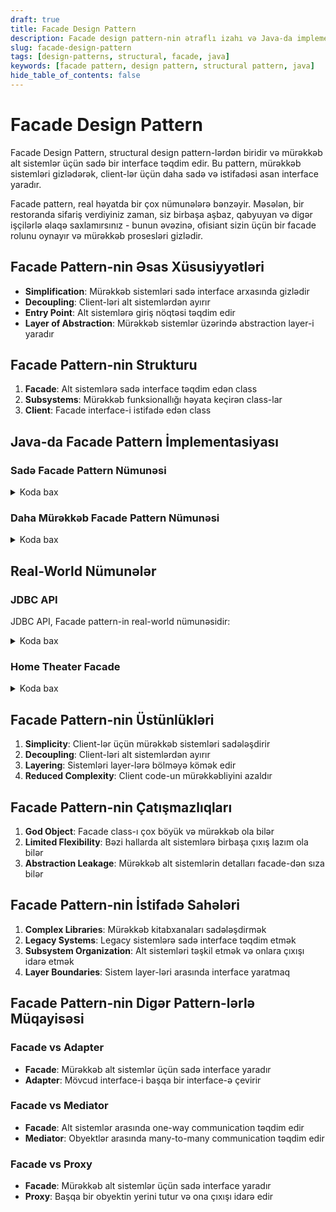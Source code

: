 ```yaml
---
draft: true
title: Facade Design Pattern
description: Facade design pattern-nin ətraflı izahı və Java-da implementasiyası
slug: facade-design-pattern
tags: [design-patterns, structural, facade, java]
keywords: [facade pattern, design pattern, structural pattern, java]
hide_table_of_contents: false
---
```


# Facade Design Pattern


Facade Design Pattern, structural design pattern-lərdən biridir və mürəkkəb alt sistemlər üçün sadə bir interface təqdim edir. Bu pattern, mürəkkəb sistemləri gizlədərək, client-lər üçün daha sadə və istifadəsi asan interface yaradır.

Facade pattern, real həyatda bir çox nümunələrə bənzəyir. Məsələn, bir restoranda sifariş verdiyiniz zaman, siz birbaşa aşbaz, qabyuyan və digər işçilərlə əlaqə saxlamırsınız - bunun əvəzinə, ofisiant sizin üçün bir facade rolunu oynayır və mürəkkəb prosesləri gizlədir.

## Facade Pattern-nin Əsas Xüsusiyyətləri

- **Simplification**: Mürəkkəb sistemləri sadə interface arxasında gizlədir
- **Decoupling**: Client-ləri alt sistemlərdən ayırır
- **Entry Point**: Alt sistemlərə giriş nöqtəsi təqdim edir
- **Layer of Abstraction**: Mürəkkəb sistemlər üzərində abstraction layer-i yaradır

## Facade Pattern-nin Strukturu

1. **Facade**: Alt sistemlərə sadə interface təqdim edən class
2. **Subsystems**: Mürəkkəb funksionallığı həyata keçirən class-lar
3. **Client**: Facade interface-i istifadə edən class

## Java-da Facade Pattern İmplementasiyası

### Sadə Facade Pattern Nümunəsi


<details>
<summary>Koda bax</summary>

```java
// Subsystem classes
class CPU {
    public void freeze() {
        System.out.println("CPU: Freezing processor.");
    }
    
    public void jump(long position) {
        System.out.println("CPU: Jumping to position " + position);
    }
    
    public void execute() {
        System.out.println("CPU: Executing commands.");
    }
}

class Memory {
    public void load(long position, byte[] data) {
        System.out.println("Memory: Loading data at position " + position);
    }
}

class HardDrive {
    public byte[] read(long lba, int size) {
        System.out.println("HardDrive: Reading " + size + " bytes from position " + lba);
        return new byte[size];
    }
}

// Facade
class ComputerFacade {
    private CPU cpu;
    private Memory memory;
    private HardDrive hardDrive;
    
    public ComputerFacade() {
        this.cpu = new CPU();
        this.memory = new Memory();
        this.hardDrive = new HardDrive();
    }
    
    public void start() {
        System.out.println("ComputerFacade: Starting computer...");
        
        cpu.freeze();
        
        // Read boot sector
        byte[] bootData = hardDrive.read(0, 1024);
        
        // Load boot data into memory
        memory.load(0, bootData);
        
        // Jump to boot address and execute
        cpu.jump(0);
        cpu.execute();
        
        System.out.println("ComputerFacade: Computer started successfully.");
    }
    
    public void shutdown() {
        System.out.println("ComputerFacade: Shutting down computer...");
        
        // Shutdown operations would go here
        
        System.out.println("ComputerFacade: Computer shut down successfully.");
    }
}

// Client code
public class FacadePatternDemo {
    public static void main(String[] args) {
        ComputerFacade computer = new ComputerFacade();
        
        // Client uses the simple facade interface
        computer.start();
        
        System.out.println("\nComputer is running...\n");
        
        computer.shutdown();
    }
}
```
</details>

### Daha Mürəkkəb Facade Pattern Nümunəsi


<details>
<summary>Koda bax</summary>

```java
// Subsystem 1: Video Conversion
class VideoFile {
    private String name;
    private String codecType;
    
    public VideoFile(String name) {
        this.name = name;
        this.codecType = name.substring(name.indexOf(".") + 1);
    }
    
    public String getName() {
        return name;
    }
    
    public String getCodecType() {
        return codecType;
    }
}

class Codec {
    private String type;
    
    public Codec(String type) {
        this.type = type;
    }
    
    public String getType() {
        return type;
    }
}

class MPEG4CompressionCodec extends Codec {
    public MPEG4CompressionCodec() {
        super("mp4");
    }
}

class OggCompressionCodec extends Codec {
    public OggCompressionCodec() {
        super("ogg");
    }
}

// Subsystem 2: Audio Extraction
class AudioExtractor {
    public void extract(VideoFile file) {
        System.out.println("AudioExtractor: Extracting audio from " + file.getName());
    }
}

// Subsystem 3: Codec Factory
class CodecFactory {
    public Codec extract(VideoFile file) {
        String type = file.getCodecType();
        if (type.equals("mp4")) {
            System.out.println("CodecFactory: Extracting mp4 codec");
            return new MPEG4CompressionCodec();
        } else {
            System.out.println("CodecFactory: Extracting ogg codec");
            return new OggCompressionCodec();
        }
    }
}

// Subsystem 4: Bitrate Reader
class BitrateReader {
    public static byte[] read(VideoFile file, Codec codec) {
        System.out.println("BitrateReader: Reading file " + file.getName() + " with codec " + codec.getType());
        return new byte[10]; // Dummy data
    }
    
    public static byte[] convert(byte[] buffer, Codec codec) {
        System.out.println("BitrateReader: Converting bitrate using codec " + codec.getType());
        return buffer; // Dummy conversion
    }
}

// Facade
class VideoConversionFacade {
    public String convertVideo(String fileName, String format) {
        System.out.println("VideoConversionFacade: Starting video conversion from " + fileName + " to " + format);
        
        VideoFile file = new VideoFile(fileName);
        Codec sourceCodec = new CodecFactory().extract(file);
        
        Codec destinationCodec;
        if (format.equals("mp4")) {
            destinationCodec = new MPEG4CompressionCodec();
        } else {
            destinationCodec = new OggCompressionCodec();
        }
        
        byte[] buffer = BitrateReader.read(file, sourceCodec);
        byte[] result = BitrateReader.convert(buffer, destinationCodec);
        
        AudioExtractor audioExtractor = new AudioExtractor();
        audioExtractor.extract(file);
        
        String outputFileName = fileName.substring(0, fileName.indexOf(".")) + "." + format;
        System.out.println("VideoConversionFacade: Conversion completed. Output file: " + outputFileName);
        
        return outputFileName;
    }
}

// Client code
public class VideoConversionDemo {
    public static void main(String[] args) {
        VideoConversionFacade converter = new VideoConversionFacade();
        
        // Client uses the simple facade interface
        String mp4File = converter.convertVideo("wildlife.ogg", "mp4");
        System.out.println("Client: Conversion result: " + mp4File);
        
        System.out.println();
        
        String oggFile = converter.convertVideo("vacation.mp4", "ogg");
        System.out.println("Client: Conversion result: " + oggFile);
    }
}
```
</details>

## Real-World Nümunələr

### JDBC API

JDBC API, Facade pattern-in real-world nümunəsidir:


<details>
<summary>Koda bax</summary>

```java
import java.sql.*;

public class JdbcFacadeExample {
    // JDBC Facade
    public static class JdbcFacade {
        private Connection connection;
        private Statement statement;
        
        public JdbcFacade() {
            try {
                // Load the driver
                Class.forName("com.mysql.jdbc.Driver");
            } catch (ClassNotFoundException e) {
                e.printStackTrace();
            }
        }
        
        public void open(String url, String username, String password) {
            try {
                connection = DriverManager.getConnection(url, username, password);
                statement = connection.createStatement();
            } catch (SQLException e) {
                e.printStackTrace();
            }
        }
        
        public ResultSet executeQuery(String query) {
            try {
                return statement.executeQuery(query);
            } catch (SQLException e) {
                e.printStackTrace();
                return null;
            }
        }
        
        public int executeUpdate(String query) {
            try {
                return statement.executeUpdate(query);
            } catch (SQLException e) {
                e.printStackTrace();
                return 0;
            }
        }
        
        public void close() {
            try {
                if (statement != null) {
                    statement.close();
                }
                if (connection != null) {
                    connection.close();
                }
            } catch (SQLException e) {
                e.printStackTrace();
            }
        }
    }
    
    // Client code
    public static void main(String[] args) {
        JdbcFacade jdbc = new JdbcFacade();
        
        // Open connection
        jdbc.open("jdbc:mysql://localhost:3306/mydb", "username", "password");
        
        // Execute query
        ResultSet resultSet = jdbc.executeQuery("SELECT * FROM users");
        
        // Process results
        try {
            while (resultSet != null && resultSet.next()) {
                String name = resultSet.getString("name");
                String email = resultSet.getString("email");
                System.out.println("User: " + name + ", Email: " + email);
            }
        } catch (SQLException e) {
            e.printStackTrace();
        }
        
        // Execute update
        int rowsAffected = jdbc.executeUpdate("UPDATE users SET status = 'active' WHERE id = 1");
        System.out.println("Rows affected: " + rowsAffected);
        
        // Close connection
        jdbc.close();
    }
}
```
</details>

### Home Theater Facade


<details>
<summary>Koda bax</summary>

```java
// Subsystem components
class Amplifier {
    public void on() {
        System.out.println("Amplifier is ON");
    }
    
    public void off() {
        System.out.println("Amplifier is OFF");
    }
    
    public void setVolume(int level) {
        System.out.println("Setting amplifier volume to " + level);
    }
    
    public void setSource(String source) {
        System.out.println("Setting amplifier source to " + source);
    }
}

class DVDPlayer {
    public void on() {
        System.out.println("DVD Player is ON");
    }
    
    public void off() {
        System.out.println("DVD Player is OFF");
    }
    
    public void play(String movie) {
        System.out.println("Playing DVD: " + movie);
    }
    
    public void stop() {
        System.out.println("Stopping DVD");
    }
    
    public void eject() {
        System.out.println("Ejecting DVD");
    }
}

class Projector {
    public void on() {
        System.out.println("Projector is ON");
    }
    
    public void off() {
        System.out.println("Projector is OFF");
    }
    
    public void setInput(String input) {
        System.out.println("Setting projector input to " + input);
    }
    
    public void wideScreenMode() {
        System.out.println("Projector in widescreen mode (16:9 aspect ratio)");
    }
}

class TheaterLights {
    public void on() {
        System.out.println("Theater Lights are ON");
    }
    
    public void off() {
        System.out.println("Theater Lights are OFF");
    }
    
    public void dim(int level) {
        System.out.println("Dimming lights to " + level + "%");
    }
}

class Screen {
    public void down() {
        System.out.println("Theater Screen going DOWN");
    }
    
    public void up() {
        System.out.println("Theater Screen going UP");
    }
}

class PopcornPopper {
    public void on() {
        System.out.println("Popcorn Popper is ON");
    }
    
    public void off() {
        System.out.println("Popcorn Popper is OFF");
    }
    
    public void pop() {
        System.out.println("Popping popcorn!");
    }
}

// Facade
class HomeTheaterFacade {
    private Amplifier amp;
    private DVDPlayer dvd;
    private Projector projector;
    private TheaterLights lights;
    private Screen screen;
    private PopcornPopper popper;
    
    public HomeTheaterFacade(Amplifier amp, DVDPlayer dvd, Projector projector, 
                            TheaterLights lights, Screen screen, PopcornPopper popper) {
        this.amp = amp;
        this.dvd = dvd;
        this.projector = projector;
        this.lights = lights;
        this.screen = screen;
        this.popper = popper;
    }
    
    public void watchMovie(String movie) {
        System.out.println("Get ready to watch a movie...");
        
        popper.on();
        popper.pop();
        
        lights.dim(10);
        screen.down();
        
        projector.on();
        projector.setInput("DVD");
        projector.wideScreenMode();
        
        amp.on();
        amp.setSource("DVD");
        amp.setVolume(5);
        
        dvd.on();
        dvd.play(movie);
        
        System.out.println("Movie started. Enjoy!");
    }
    
    public void endMovie() {
        System.out.println("Shutting down the home theater...");
        
        dvd.stop();
        dvd.eject();
        dvd.off();
        
        amp.off();
        
        projector.off();
        
        screen.up();
        
        lights.on();
        
        popper.off();
        
        System.out.println("Home theater powered down.");
    }
}

// Client code
public class HomeTheaterDemo {
    public static void main(String[] args) {
        // Initialize the subsystem components
        Amplifier amp = new Amplifier();
        DVDPlayer dvd = new DVDPlayer();
        Projector projector = new Projector();
        TheaterLights lights = new TheaterLights();
        Screen screen = new Screen();
        PopcornPopper popper = new PopcornPopper();
        
        // Create the facade
        HomeTheaterFacade homeTheater = new HomeTheaterFacade(amp, dvd, projector, lights, screen, popper);
        
        // Use the simplified interface
        homeTheater.watchMovie("Inception");
        
        System.out.println("\n--- Movie is playing ---\n");
        
        homeTheater.endMovie();
    }
}
```
</details>

## Facade Pattern-nin Üstünlükləri

1. **Simplicity**: Client-lər üçün mürəkkəb sistemləri sadələşdirir
2. **Decoupling**: Client-ləri alt sistemlərdən ayırır
3. **Layering**: Sistemləri layer-lərə bölməyə kömək edir
4. **Reduced Complexity**: Client code-un mürəkkəbliyini azaldır

## Facade Pattern-nin Çatışmazlıqları

1. **God Object**: Facade class-ı çox böyük və mürəkkəb ola bilər
2. **Limited Flexibility**: Bəzi hallarda alt sistemlərə birbaşa çıxış lazım ola bilər
3. **Abstraction Leakage**: Mürəkkəb alt sistemlərin detalları facade-dən sıza bilər

## Facade Pattern-nin İstifadə Sahələri

1. **Complex Libraries**: Mürəkkəb kitabxanaları sadələşdirmək
2. **Legacy Systems**: Legacy sistemlərə sadə interface təqdim etmək
3. **Subsystem Organization**: Alt sistemləri təşkil etmək və onlara çıxışı idarə etmək
4. **Layer Boundaries**: Sistem layer-ləri arasında interface yaratmaq

## Facade Pattern-nin Digər Pattern-lərlə Müqayisəsi

### Facade vs Adapter

- **Facade**: Mürəkkəb alt sistemlər üçün sadə interface yaradır
- **Adapter**: Mövcud interface-i başqa bir interface-ə çevirir

### Facade vs Mediator

- **Facade**: Alt sistemlər arasında one-way communication təqdim edir
- **Mediator**: Obyektlər arasında many-to-many communication təqdim edir

### Facade vs Proxy

- **Facade**: Mürəkkəb alt sistemlər üçün sadə interface yaradır
- **Proxy**: Başqa bir obyektin yerini tutur və ona çıxışı idarə edir

